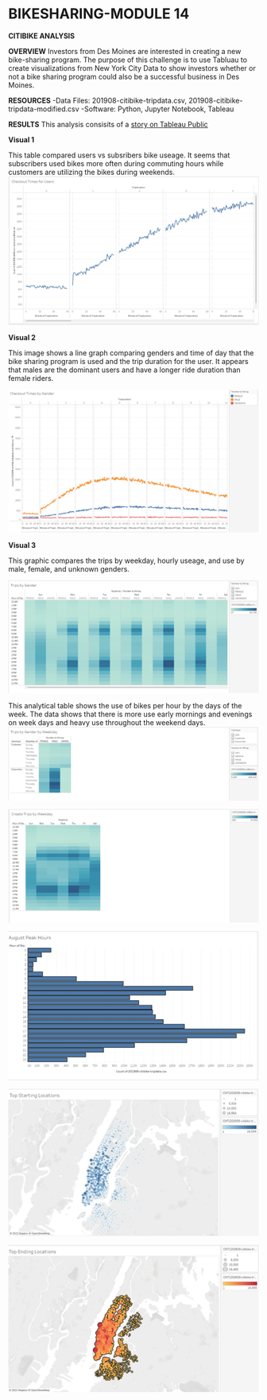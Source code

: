 # BIKESHARING-MODULE 14
**CITIBIKE ANALYSIS**

**OVERVIEW**
Investors from Des Moines are interested in creating a new bike-sharing program.  The purpose of this challenge is to use Tabluau to create visualizations from New York City Data to show investors whether or not a bike sharing program could also be a successful business in Des Moines.

**RESOURCES**
-Data Files: 201908-citibike-tripdata.csv, 201908-citibike-tripdata-modified.csv
-Software: Python, Jupyter Notebook, Tableau

**RESULTS**
This analysis consisits of a [story on Tableau Public](https://public.tableau.com/authoring/NYCCitibikeChallenge_16489552189930/Story1#1)



**Visual 1**

This table compared users vs subsribers bike useage. It seems that subscribers used bikes more often during commuting hours while customers are utilizing the bikes during weekends.
![Tableau Images/Checkout Times for Users.png](https://github.com/KiraLivingston/Bikesharing/blob/main/Tableau%20Images/Checkout%20Times%20for%20Users.png)


**Visual 2**

This image shows a line graph comparing genders and time of day that the bike sharing program is used and the trip duration for the user.  It appears that males are the dominant users and have a longer ride duration than female riders.

![Tableau Images/Checkout Times by Gender.png](https://github.com/KiraLivingston/Bikesharing/blob/main/Tableau%20Images/Checkout%20Times%20by%20Gender.png)


**Visual 3**

This graphic compares the trips by weekday, hourly useage, and use by male, female, and unknown genders.

![Tableau Images/Trips by Gender.png](https://github.com/KiraLivingston/Bikesharing/blob/main/Tableau%20Images/Trips%20by%20gender.png)

This analytical table shows the use of bikes per hour by the days of the week.  The data shows that there is more use early mornings and evenings on week days and heavy use throughout the weekend days.
![Tableau Images/Trips by gender by weekday.png](https://github.com/KiraLivingston/Bikesharing/blob/main/Tableau%20Images/Trips%20by%20gender%20by%20weekday.png)


![Tableau Images/Trips by weekday.png](https://github.com/KiraLivingston/Bikesharing/blob/main/Tableau%20Images/Trips%20by%20Weekday.png)


![Tableau Images/August peak hours.png](https://github.com/KiraLivingston/Bikesharing/blob/main/Tableau%20Images/August%20peak%20hours.png)

![Tableau Images/top starting locations.png](https://github.com/KiraLivingston/Bikesharing/blob/main/Tableau%20Images/top%20starting%20locations.png)

![Tableau Images/top ending locations.png](https://github.com/KiraLivingston/Bikesharing/blob/main/Tableau%20Images/top%20ending%20locations.png)
